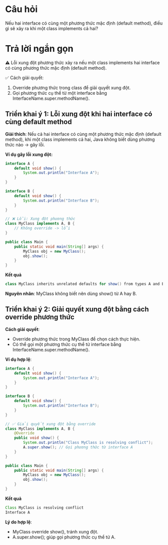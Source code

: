 # Câu hỏi
Nếu hai interface có cùng một phương thức mặc định (default method), điều gì sẽ xảy ra khi một class implements cả hai?

# Trả lời ngắn gọn  
⚠ Lỗi xung đột phương thức xảy ra nếu một class implements hai interface có cùng phương thức mặc định (default method).

✅ Cách giải quyết:
1.	Override phương thức trong class để giải quyết xung đột.
2.	Gọi phương thức cụ thể từ một interface bằng InterfaceName.super.methodName().


## Triển khai ý 1: Lỗi xung đột khi hai interface có cùng default method
**Giải thích**:	Nếu cả hai interface có cùng một phương thức mặc định (default method), khi một class implements cả hai, Java không biết dùng phương thức nào → gây lỗi.

**Ví dụ gây lỗi xung đột:**
```java
interface A {
    default void show() {
        System.out.println("Interface A");
    }
}

interface B {
    default void show() {
        System.out.println("Interface B");
    }
}

// ❌ Lỗi: Xung đột phương thức
class MyClass implements A, B {
    // Không override -> lỗi
}

public class Main {
    public static void main(String[] args) {
        MyClass obj = new MyClass();
        obj.show();
    }
}

```
**Kết quả**
```java
class MyClass inherits unrelated defaults for show() from types A and B
```

**Nguyên nhân**: MyClass không biết nên dùng show() từ A hay B.


## Triển khai ý 2: Giải quyết xung đột bằng cách override phương thức
**Cách giải quyết**:
*	Override phương thức trong MyClass để chọn cách thực hiện.
*	Có thể gọi một phương thức cụ thể từ interface bằng InterfaceName.super.methodName().

**Ví dụ hợp lệ**:
```java
interface A {
    default void show() {
        System.out.println("Interface A");
    }
}

interface B {
    default void show() {
        System.out.println("Interface B");
    }
}

// ✅ Giải quyết xung đột bằng override
class MyClass implements A, B {
    @Override
    public void show() {
        System.out.println("Class MyClass is resolving conflict");
        A.super.show(); // Gọi phương thức từ interface A
    }
}

public class Main {
    public static void main(String[] args) {
        MyClass obj = new MyClass();
        obj.show();
    }
}

```

**Kết quả**
```java
Class MyClass is resolving conflict
Interface A
```

**Lý do hợp lệ**:
*	MyClass override show(), tránh xung đột.
*	A.super.show(); giúp gọi phương thức cụ thể từ A.




